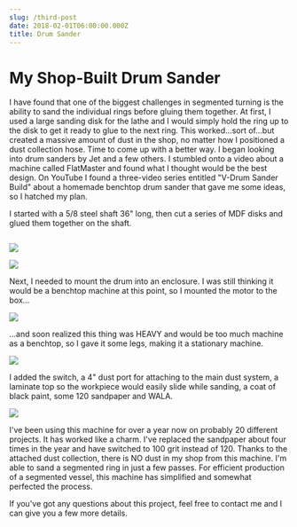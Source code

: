 ```yaml
---
slug: /third-post
date: 2018-02-01T06:00:00.000Z
title: Drum Sander
---
```

# My Shop-Built Drum Sander

I have found that one of the biggest challenges in segmented turning is the ability to sand the individual rings before gluing them together.  At first, I used a large sanding disk for the lathe and I would simply hold the ring up to the disk to get it ready to glue to the next ring.  This worked...sort of...but created a massive amount of dust in the shop, no matter how I positioned a dust collection hose.  Time to come up with a better way.  I began looking into drum sanders by Jet and a few others.  I stumbled onto a video about a machine called FlatMaster and found what I thought would be the best design.  On YouTube I found a three-video series entitled "V-Drum Sander Build" about a homemade benchtop drum sander that gave me some ideas, so I hatched my plan.  

I started with a 5/8 steel shaft 36" long, then cut a series of MDF disks and glued them together on the shaft.

![]()

![](https://res.cloudinary.com/dy6lb8vna/image/upload/v1548416222/other/IMG_9562.jpg)

![](https://res.cloudinary.com/dy6lb8vna/image/upload/v1548416224/other/IMG_9575.jpg)

Next, I needed to mount the drum into an enclosure.  I was still thinking it would be a benchtop machine at this point, so I mounted the motor to the box...

![](https://res.cloudinary.com/dy6lb8vna/image/upload/v1548416864/other/IMG_9592.jpg)

...and soon realized this thing was HEAVY and would be too much machine as a benchtop, so I gave it some legs, making it a stationary machine.

![](https://res.cloudinary.com/dy6lb8vna/image/upload/v1548416866/other/IMG_9603.jpg)

I added the switch, a 4" dust port for attaching to the main dust system, a laminate top so the workpiece would easily slide while sanding, a coat of black paint, some 120 sandpaper and WALA.  

![](https://res.cloudinary.com/dy6lb8vna/image/upload/a_auto_right/v1/other/E9881D6B-8B80-4D54-8718-A060CE20F376.jpg)

I've been using this machine for over a year now on probably 20 different projects.  It has worked like a charm.  I've replaced the sandpaper about four times in the year and have switched to 100 grit instead of 120.  Thanks to the attached dust collection, there is NO dust in my shop from this machine.  I'm able to sand a segmented ring in just a few passes.  For efficient production of a segmented vessel, this machine has simplified and somewhat perfected the process.  

If you've got any questions about this project, feel free to contact me and I can give you a few more details.
